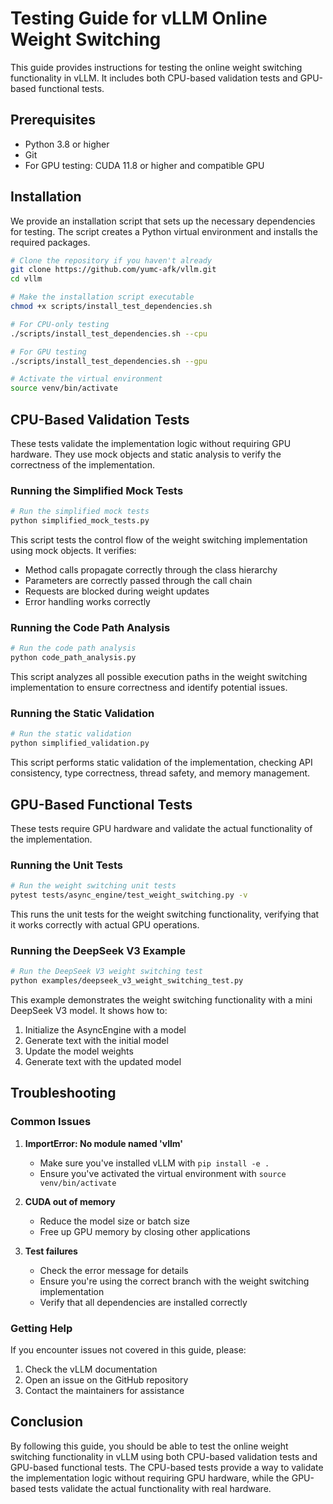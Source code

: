 # Testing Guide for vLLM Online Weight Switching

This guide provides instructions for testing the online weight switching functionality in vLLM. It includes both CPU-based validation tests and GPU-based functional tests.

## Prerequisites

- Python 3.8 or higher
- Git
- For GPU testing: CUDA 11.8 or higher and compatible GPU

## Installation

We provide an installation script that sets up the necessary dependencies for testing. The script creates a Python virtual environment and installs the required packages.

```bash
# Clone the repository if you haven't already
git clone https://github.com/yumc-afk/vllm.git
cd vllm

# Make the installation script executable
chmod +x scripts/install_test_dependencies.sh

# For CPU-only testing
./scripts/install_test_dependencies.sh --cpu

# For GPU testing
./scripts/install_test_dependencies.sh --gpu

# Activate the virtual environment
source venv/bin/activate
```

## CPU-Based Validation Tests

These tests validate the implementation logic without requiring GPU hardware. They use mock objects and static analysis to verify the correctness of the implementation.

### Running the Simplified Mock Tests

```bash
# Run the simplified mock tests
python simplified_mock_tests.py
```

This script tests the control flow of the weight switching implementation using mock objects. It verifies:
- Method calls propagate correctly through the class hierarchy
- Parameters are correctly passed through the call chain
- Requests are blocked during weight updates
- Error handling works correctly

### Running the Code Path Analysis

```bash
# Run the code path analysis
python code_path_analysis.py
```

This script analyzes all possible execution paths in the weight switching implementation to ensure correctness and identify potential issues.

### Running the Static Validation

```bash
# Run the static validation
python simplified_validation.py
```

This script performs static validation of the implementation, checking API consistency, type correctness, thread safety, and memory management.

## GPU-Based Functional Tests

These tests require GPU hardware and validate the actual functionality of the implementation.

### Running the Unit Tests

```bash
# Run the weight switching unit tests
pytest tests/async_engine/test_weight_switching.py -v
```

This runs the unit tests for the weight switching functionality, verifying that it works correctly with actual GPU operations.

### Running the DeepSeek V3 Example

```bash
# Run the DeepSeek V3 weight switching test
python examples/deepseek_v3_weight_switching_test.py
```

This example demonstrates the weight switching functionality with a mini DeepSeek V3 model. It shows how to:
1. Initialize the AsyncEngine with a model
2. Generate text with the initial model
3. Update the model weights
4. Generate text with the updated model

## Troubleshooting

### Common Issues

1. **ImportError: No module named 'vllm'**
   - Make sure you've installed vLLM with `pip install -e .`
   - Ensure you've activated the virtual environment with `source venv/bin/activate`

2. **CUDA out of memory**
   - Reduce the model size or batch size
   - Free up GPU memory by closing other applications

3. **Test failures**
   - Check the error message for details
   - Ensure you're using the correct branch with the weight switching implementation
   - Verify that all dependencies are installed correctly

### Getting Help

If you encounter issues not covered in this guide, please:
1. Check the vLLM documentation
2. Open an issue on the GitHub repository
3. Contact the maintainers for assistance

## Conclusion

By following this guide, you should be able to test the online weight switching functionality in vLLM using both CPU-based validation tests and GPU-based functional tests. The CPU-based tests provide a way to validate the implementation logic without requiring GPU hardware, while the GPU-based tests validate the actual functionality with real hardware.
